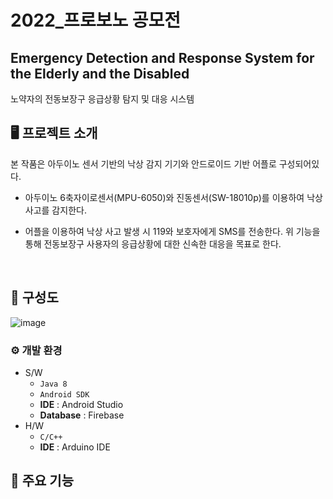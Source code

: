 # 2022_프로보노 공모전
## Emergency Detection and Response System for the Elderly and the Disabled
 노약자의 전동보장구 응급상황 탐지 및 대응 시스템

## 🖥️ 프로젝트 소개
본 작품은 아두이노 센서 기반의 낙상 감지 기기와 안드로이드 기반 어플로 구성되어있다. 
- 아두이노 6축자이로센서(MPU-6050)와 진동센서(SW-18010p)를 이용하여 낙상 사고를 감지한다.
- 어플을 이용하여 낙상 사고 발생 시 119와 보호자에게 SMS를 전송한다.
  위 기능을 통해 전동보장구 사용자의 응급상황에 대한 신속한 대응을 목표로 한다.
  
  <br>
  
## 📡 구성도
![image](https://user-images.githubusercontent.com/93397687/194187467-ccfd3352-daed-404e-96dd-233c23c37b8a.png)

### ⚙️ 개발 환경
* S/W
  * `Java 8`
  * `Android SDK`
  * **IDE** : Android Studio
  * **Database** : Firebase
* H/W
  * `C/C++`
  * **IDE** : Arduino IDE

## 📌 주요 기능
